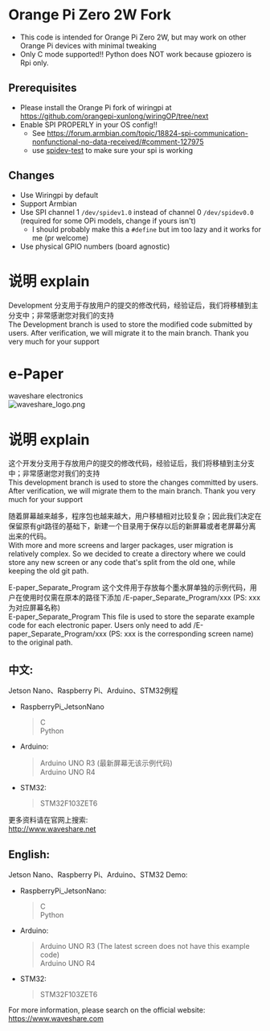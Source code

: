 ﻿# Orange Pi Zero 2W Fork
- This code is intended for Orange Pi Zero 2W, but may work on other Orange Pi devices with minimal tweaking
- Only C mode supported!! Python does NOT work because gpiozero is Rpi only.

## Prerequisites
- Please install the Orange Pi fork of wiringpi at https://github.com/orangepi-xunlong/wiringOP/tree/next
- Enable SPI PROPERLY in your OS config!!
    - See https://forum.armbian.com/topic/18824-spi-communication-nonfunctional-no-data-received/#comment-127975
    - use [spidev-test](https://github.com/rm-hull/spidev-test) to make sure your spi is working

## Changes
- Use Wiringpi by default
- Support Armbian
- Use SPI channel 1 `/dev/spidev1.0` instead of channel 0 `/dev/spidev0.0` (required for some OPi models, change if yours isn't)
    - I should probably make this a `#define` but im too lazy and it works for me (pr welcome)
- Use physical GPIO numbers (board agnostic)

# 说明 explain
Development 分支用于存放用户的提交的修改代码，经验证后，我们将移植到主分支中；非常感谢您对我们的支持</br>
The Development branch is used to store the modified code submitted by users. After verification, we will migrate it to the main branch. Thank you very much for your support </br>

# e-Paper  
waveshare electronics</br>
![waveshare_logo.png](waveshare_logo.png)

# 说明 explain
这个开发分支用于存放用户的提交的修改代码，经验证后，我们将移植到主分支中；非常感谢您对我们的支持</br>
This development branch is used to store the changes committed by users. After verification, we will migrate them to the main branch. Thank you very much for your support</br>

随着屏幕越来越多，程序包也越来越大，用户移植相对比较复杂；因此我们决定在保留原有git路径的基础下，新建一个目录用于保存以后的新屏幕或者老屏幕分离出来的代码。</br>
With more and more screens and larger packages, user migration is relatively complex. So we decided to create a directory where we could store any new screen or any code that's split from the old one, while keeping the old git path.</br>

E-paper_Separate_Program 这个文件用于存放每个墨水屏单独的示例代码，用户在使用时仅需在原本的路径下添加 /E-paper_Separate_Program/xxx  (PS: xxx 为对应屏幕名称)</br>
E-paper_Separate_Program This file is used to store the separate example code for each electronic paper. Users only need to add /E-paper_Separate_Program/xxx (PS: xxx is the corresponding screen name) to the original path.</br>

## 中文:  
Jetson Nano、Raspberry Pi、Arduino、STM32例程</br>
* RaspberryPi_JetsonNano  
    > C</br>
    > Python </br>
* Arduino:  
    > Arduino UNO R3 (最新屏幕无该示例代码)</br>
    > Arduino UNO R4</br>
* STM32:  
    > STM32F103ZET6 </br>
    
更多资料请在官网上搜索:  </br>
http://www.waveshare.net</br>


## English:  
Jetson Nano、Raspberry Pi、Arduino、STM32 Demo:  </br>
* RaspberryPi_JetsonNano:  
    > C</br>
    > Python</br>
* Arduino:  
    > Arduino UNO R3 (The latest screen does not have this example code)</br>
    > Arduino UNO R4 </br>
* STM32:  
    > STM32F103ZET6 </br>
    
For more information, please search on the official website:   </br>
https://www.waveshare.com</br>




